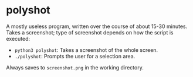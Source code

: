 # polyshot
A mostly useless program, written over the course of about 15-30 minutes. Takes
a screenshot; type of screenshot depends on how the script is executed:

* `python3 polyshot`: Takes a screenshot of the whole screen.
* `./polyshot`: Prompts the user for a selection area.

Always saves to `screenshot.png` in the working directory.